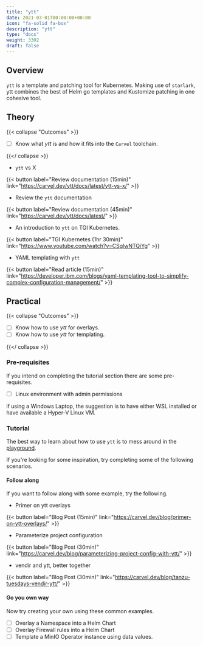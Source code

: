 ```yaml
---
title: "ytt"
date: 2021-03-01T00:00:00+00:00
icon: "fa-solid fa-box"
description: "ytt"
type: "docs"
weight: 3302
draft: false
---
```


## Overview

`ytt` is a template and patching tool for Kubernetes. Making use of `starlark`, ytt combines the best of Helm go templates and Kustomize patching in one cohesive tool.

## Theory

{{< collapse "Outcomes" >}}

- [ ] Know what _ytt_ is and how it fits into the `Carvel` toolchain.

{{</ collapse >}}

- `ytt` vs X

{{< button label="Review documentation (15min)" link="https://carvel.dev/ytt/docs/latest/ytt-vs-x/" >}}
<br/>

- Review the `ytt` documentation

{{< button label="Review documentation (45min)" link="https://carvel.dev/ytt/docs/latest/" >}}
<br/>

- An introduction to `ytt` on TGI Kubernetes.

{{< button label="TGI Kubernetes (1hr 30min)" link="https://www.youtube.com/watch?v=CSglwNTQiYg" >}}
<br/>

- YAML templating with `ytt`

{{< button label="Read article (15min)" link="https://developer.ibm.com/blogs/yaml-templating-tool-to-simplify-complex-configuration-management/" >}}
<br/>

## Practical

{{< collapse "Outcomes" >}}

- [ ] Know how to use _ytt_ for overlays.
- [ ] Know how to use _ytt_ for templating.

{{</ collapse >}}

### Pre-requisites

If you intend on completing the tutorial section there are some pre-requisites.

- [ ] Linux environment with admin permissions

if using a Windows Laptop, the suggestion is to have either WSL installed or have available a Hyper-V Linux VM.

### Tutorial

The best way to learn about how to use `ytt` is to mess around in the [playground](https://www.get-ytt.io/).

If you're looking for some inspiration, try completing some of the following scenarios.

#### Follow along

If you want to follow along with some example, try the following.

- Primer on ytt overlays

{{< button label="Blog Post (15min)" link="https://carvel.dev/blog/primer-on-ytt-overlays/" >}}
<br/>

- Parameterize project configuration

{{< button label="Blog Post (30min)" link="https://carvel.dev/blog/parameterizing-project-config-with-ytt/" >}}
<br/>

- vendir and ytt, better together

{{< button label="Blog Post (30min)" link="https://carvel.dev/blog/tanzu-tuesdays-vendir-ytt/" >}}
<br/>

#### Go you own way

Now try creating your own using these common examples.

- [ ] Overlay a Namespace into a Helm Chart
- [ ] Overlay Firewall rules into a Helm Chart
- [ ] Template a MinIO Operator instance using data values.
